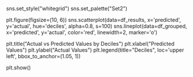 sns.set_style("whitegrid")
sns.set_palette("Set2")

plt.figure(figsize=(10, 6))
sns.scatterplot(data=df_results, x='predicted', y='actual', hue='deciles', alpha=0.8, s=100)
sns.lineplot(data=df_grouped, x='predicted', y='actual', color='red', linewidth=2, marker='o')

plt.title("Actual vs Predicted Values by Deciles")
plt.xlabel("Predicted Values")
plt.ylabel("Actual Values")
plt.legend(title="Deciles", loc='upper left', bbox_to_anchor=(1.05, 1))

plt.show()
